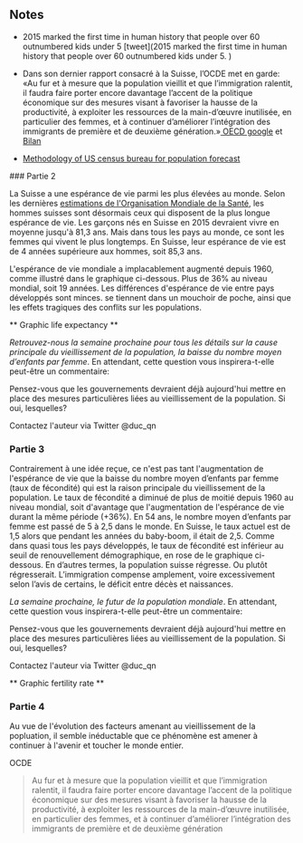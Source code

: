 ## Notes

* 2015 marked the first time in human history that people over 60 outnumbered kids under 5 [tweet](2015 marked the first time in human history that people over 60 outnumbered kids under 5. )

* Dans son dernier rapport consacré à la Suisse, l’OCDE met en garde: «Au fur et à mesure que la population vieillit et que l’immigration ralentit, il faudra faire porter encore davantage l’accent de la politique économique sur des mesures visant à favoriser la hausse de la productivité, à exploiter les ressources de la main-d’œuvre inutilisée, en particulier des femmes, et à continuer d’améliorer l’intégration des immigrants de première et de deuxième génération.»[ OECD google](https://books.google.ch/books?id=VjUPBQAAQBAJ&pg=PA33&lpg=PA33&dq=%22Au+fur+et+à+mesure+que+la+population+vieillit+et+que+l’immigration+ralentit,+il+faudra+faire+porter+encore+davantage+l’accent+de+la+politique+économique+sur+des+mesures+visant+à+favoriser+la+hausse+de+la+productivité,+à+exploiter+les+ressources+de+la+main-d’œuvre+inutilisée,+en+particulier+des+femmes,+et+à+continuer+d’améliorer+l’intégration+des+immigrants+de+première+et+de+deuxième+génération%22&source=bl&ots=8NN7lBkNNg&sig=hglQLiJ-WFzPyRxXXOHGz2VZr8A&hl=de&sa=X&ved=0ahUKEwiP9o3t4JXNAhWCwBQKHXviAmoQ6AEIMTAB#v=onepage&q=%22Au%20fur%20et%20à%20mesure%20que%20la%20population%20vieillit%20et%20que%20l’immigration%20ralentit%2C%20il%20faudra%20faire%20porter%20encore%20davantage%20l’accent%20de%20la%20politique%20économique%20sur%20des%20mesures%20visant%20à%20favoriser%20la%20hausse%20de%20la%20productivité%2C%20à%20exploiter%20les%20ressources%20de%20la%20main-d’œuvre%20inutilisée%2C%20en%20particulier%20des%20femmes%2C%20et%20à%20continuer%20d’améliorer%20l’intégration%20des%20immigrants%20de%20première%20et%20de%20deuxième%20génération%22&f=false) et [Bilan](http://www.bilan.ch/economie-plus-de-redaction/fin-de-lage-dor-de-leconomie-suisse)
* [Methodology of US census bureau for population forecast](http://www.census.gov/population/international/data/idb/estandproj.pdf#page=32)




### Partie 2

La Suisse a une espérance de vie parmi les plus élevées au monde. Selon les dernières [estimations de l'Organisation Mondiale de la Santé](http://www.swissinfo.ch/fre/les-hommes-suisses-vivent-désormais-plus-longtemps-que-les-autres/42164958), les hommes suisses sont désormais ceux qui disposent de la plus longue espérance de vie. Les garçons nés en Suisse en 2015 devraient vivre en moyenne jusqu'à 81,3 ans. Mais dans tous les pays au monde, ce sont les femmes qui vivent le plus longtemps. En Suisse, leur espérance de vie est de 4 années supérieure aux hommes, soit 85,3 ans. 

L'espérance de vie mondiale a implacablement augmenté depuis 1960, comme illustré dans le graphique ci-dessous. Plus de 36% au niveau mondial, soit 19 années. Les différences d'espérance de vie entre pays développés sont minces. se tiennent dans un mouchoir de poche, ainsi que les effets tragiques des conflits sur les populations. 

** Graphic life expectancy **

*Retrouvez-nous la semaine prochaine pour tous les détails sur la cause principale du vieillissement de la population, la baisse du nombre moyen d’enfants par femme*. En attendant, cette question vous inspirera-t-elle peut-être un commentaire:

Pensez-vous que les gouvernements devraient déjà aujourd'hui mettre en place des mesures particulières liées au vieillissement de la population. Si oui, lesquelles?

Contactez l'auteur via Twitter @duc_qn  	


### Partie 3

Contrairement à une idée reçue, ce n'est pas tant l'augmentation de l'espérance de vie que la baisse du nombre moyen d’enfants par femme (taux de fécondité) qui est la raison principale du vieillissement de la population. Le taux de fécondité a diminué de plus de moitié depuis 1960 au niveau mondial, soit d'avantage que l'augmentation de l'espérance de vie durant la même période (+36%). En 54 ans, le nombre moyen d’enfants par femme est passé de 5 à 2,5 dans le monde. En Suisse, le taux actuel est de 1,5 alors que pendant les années du baby-boom, il était de 2,5. Comme dans quasi tous les pays développés, le taux de fécondité est inférieur au seuil de renouvellement démographique, en rose de le graphique ci-dessous. En d’autres termes, la population suisse régresse. Ou plutôt régresserait. L’immigration compense amplement, voire excessivement selon l’avis de certains, le déficit entre décès et naissances.

*La semaine prochaine, le futur de la population mondiale*. En attendant, cette question vous inspirera-t-elle peut-être un commentaire:

Pensez-vous que les gouvernements devraient déjà aujourd'hui mettre en place des mesures particulières liées au vieillissement de la population. Si oui, lesquelles?

Contactez l'auteur via Twitter @duc_qn  	

** Graphic fertility rate **


### Partie 4

Au vue de l'évolution des facteurs amenant au vieillissement de la popluation, il semble inéductable que ce phénomène est amener à continuer à l'avenir et toucher le monde entier. 


OCDE
> Au fur et à mesure que la population vieillit et que l’immigration ralentit, il faudra faire porter encore davantage l’accent de la politique économique sur des mesures visant à favoriser la hausse de la productivité, à exploiter les ressources de la main-d’œuvre inutilisée, en particulier des femmes, et à continuer d’améliorer l’intégration des immigrants de première et de deuxième génération

